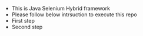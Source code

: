 * This is Java Selenium Hybrid framework
* Please follow below intrsuction to execute this repo
* First step
* Second step
